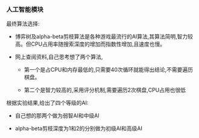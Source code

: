 ### 人工智能模块

最终算法选择:
- 博弈树及alpha-beta剪枝算法是各种游戏最流行的AI算法,其算法简明,智力较高。但CPU占用率随搜索深度的增加而指数性增加,且速度也慢。

- 网上查阅资料,自己思考想了两个算法,
    - 第一个是占CPU和内存最低的,只需要40次循环就能得出结论,不需要遍历棋盘。

    - 第二个是智力较高的,采用评分机制,需要遍历2次棋盘,CPU占用也很低

根据实验结果,给出了四个等级的AI:
- 自己想的那两个做为弱智AI和中级AI

- alpha-beta剪枝深度为1和2的分别做为初级AI和高级AI
